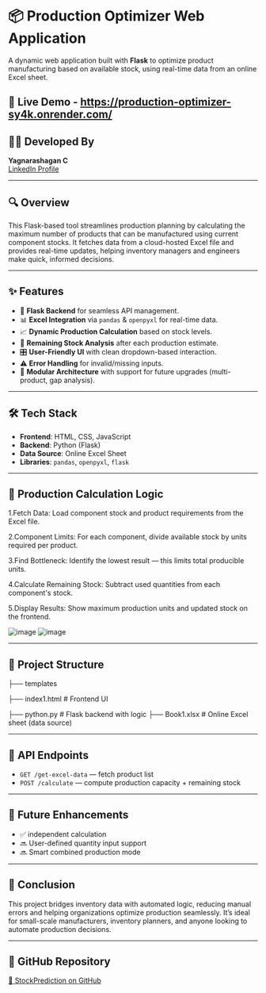 # 📦 Production Optimizer Web Application

A dynamic web application built with **Flask** to optimize product manufacturing based on available stock, using real-time data from an online Excel sheet.

## 🚀 Live Demo - https://production-optimizer-sy4k.onrender.com/

## 👨‍💻 Developed By
**Yagnarashagan C**  
[LinkedIn Profile](https://www.linkedin.com/in/yagna-rashagan-4a0431256)

---

## 🔍 Overview

This Flask-based tool streamlines production planning by calculating the maximum number of products that can be manufactured using current component stocks. It fetches data from a cloud-hosted Excel file and provides real-time updates, helping inventory managers and engineers make quick, informed decisions.

---

## ✨ Features

- 🔧 **Flask Backend** for seamless API management.
- 📊 **Excel Integration** via `pandas` & `openpyxl` for real-time data.
- 📈 **Dynamic Production Calculation** based on stock levels.
- 🧮 **Remaining Stock Analysis** after each production estimate.
- 🎛️ **User-Friendly UI** with clean dropdown-based interaction.
- ⚠️ **Error Handling** for invalid/missing inputs.
- 🧩 **Modular Architecture** with support for future upgrades (multi-product, gap analysis).

---

## 🛠️ Tech Stack

- **Frontend**: HTML, CSS, JavaScript  
- **Backend**: Python (Flask)  
- **Data Source**: Online Excel Sheet  
- **Libraries**: `pandas`, `openpyxl`, `flask`

---

## 🧠 Production Calculation Logic

1.Fetch Data: Load component stock and product requirements from the Excel file.

2.Component Limits: For each component, divide available stock by units required per product.

3.Find Bottleneck: Identify the lowest result — this limits total producible units.

4.Calculate Remaining Stock: Subtract used quantities from each component's stock.

5.Display Results: Show maximum production units and updated stock on the frontend.

![image](https://github.com/user-attachments/assets/bfcf63a5-205a-42c0-9d00-c2aceff6606a)
![image](https://github.com/user-attachments/assets/b47938b3-63b6-44ac-bcfd-0954abca1758)


---

## 📁 Project Structure
├── templates

   ├── index1.html # Frontend UI

├── python.py # Flask backend with logic
├── Book1.xlsx # Online Excel sheet (data source)

---

## 🔗 API Endpoints

- `GET /get-excel-data` — fetch product list  
- `POST /calculate` — compute production capacity + remaining stock

---

## 🔄 Future Enhancements

- ✅ independent calculation  
- 🔜 User-defined quantity input support  
- 🔜 Smart combined production mode  
 

---

## 📌 Conclusion

This project bridges inventory data with automated logic, reducing manual errors and helping organizations optimize production seamlessly. It’s ideal for small-scale manufacturers, inventory planners, and anyone looking to automate production decisions.

---

## 📎 GitHub Repository

[🔗 StockPrediction on GitHub](https://github.com/yagnarashagan6/StockPrediction)
